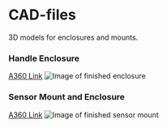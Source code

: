 # CAD-files
3D models for enclosures and mounts.

### Handle Enclosure
[A360 Link](http://a360.co/1NjnoRl)
![Image of finished enclosure](http://i.imgur.com/8kQXLKr.png)

### Sensor Mount and Enclosure
[A360 Link](http://a360.co/1NjnrN0)
![Image of finished sensor mount](http://i.imgur.com/pQGlhbT.png)
